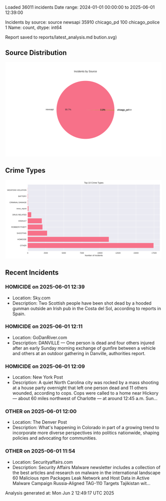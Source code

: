 
Loaded 36011 incidents
Date range: 2024-01-01 00:00:00 to 2025-06-01 12:39:00

Incidents by source:
source
newsapi           35910
chicago_pd          100
chicago_police        1
Name: count, dtype: int64

Report saved to reports/latest_analysis.md
bution.svg)

## Source Distribution
![Source Distribution](images/source_distribution.svg)

## Crime Types
![Crime Types](images/crime_types.svg)

## Recent Incidents

### HOMICIDE on 2025-06-01 12:39
- Location: Sky.com
- Description: Two Scottish people have been shot dead by a hooded gunman outside an Irish pub in the Costa del Sol, according to reports in Spain.


### HOMICIDE on 2025-06-01 12:11
- Location: GoDanRiver.com
- Description: DANVILLE — One person is dead and four others injured after an early Sunday morning exchange of gunfire between a vehicle and others at an outdoor gathering in Danville, authorities report.


### HOMICIDE on 2025-06-01 12:09
- Location: New York Post
- Description: A quiet North Carolina city was rocked by a mass shooting at a house party overnight that left one person dead and 11 others wounded, according to cops. Cops were called to a home near Hickory — about 60 miles northwest of Charlotte — at around 12:45 a.m. Sun…


### OTHER on 2025-06-01 12:00
- Location: The Denver Post
- Description: What's happening in Colorado in part of a growing trend to incorporate more diverse perspectives into politics nationwide, shaping policies and advocating for communities.


### OTHER on 2025-06-01 11:54
- Location: Securityaffairs.com
- Description: Security Affairs Malware newsletter includes a collection of the best articles and research on malware in the international landscape 60 Malicious npm Packages Leak Network and Host Data in Active Malware Campaign Russia-Aligned TAG-110 Targets Tajikistan wit…

Analysis generated at: Mon Jun  2 12:49:17 UTC 2025
